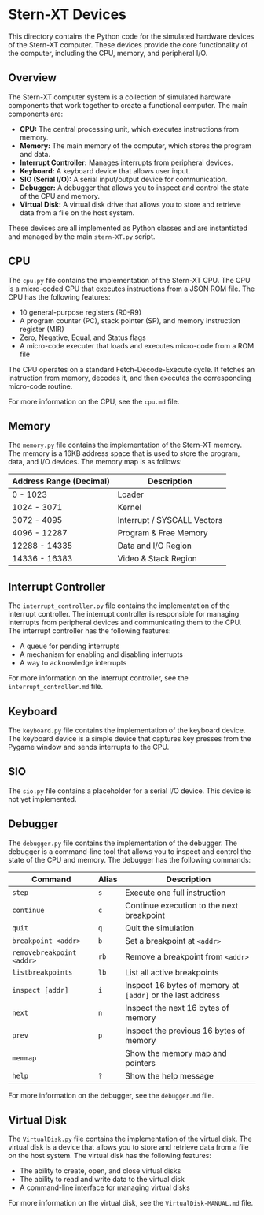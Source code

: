 # Stern-XT Devices

This directory contains the Python code for the simulated hardware devices of the Stern-XT computer. These devices provide the core functionality of the computer, including the CPU, memory, and peripheral I/O.

## Overview

The Stern-XT computer system is a collection of simulated hardware components that work together to create a functional computer. The main components are:

*   **CPU:** The central processing unit, which executes instructions from memory.
*   **Memory:** The main memory of the computer, which stores the program and data.
*   **Interrupt Controller:** Manages interrupts from peripheral devices.
*   **Keyboard:** A keyboard device that allows user input.
*   **SIO (Serial I/O):** A serial input/output device for communication.
*   **Debugger:** A debugger that allows you to inspect and control the state of the CPU and memory.
*   **Virtual Disk:** A virtual disk drive that allows you to store and retrieve data from a file on the host system.

These devices are all implemented as Python classes and are instantiated and managed by the main `stern-XT.py` script.

## CPU

The `cpu.py` file contains the implementation of the Stern-XT CPU. The CPU is a micro-coded CPU that executes instructions from a JSON ROM file. The CPU has the following features:

*   10 general-purpose registers (R0-R9)
*   A program counter (PC), stack pointer (SP), and memory instruction register (MIR)
*   Zero, Negative, Equal, and Status flags
*   A micro-code executer that loads and executes micro-code from a ROM file

The CPU operates on a standard Fetch-Decode-Execute cycle. It fetches an instruction from memory, decodes it, and then executes the corresponding micro-code routine.

For more information on the CPU, see the `cpu.md` file.

## Memory

The `memory.py` file contains the implementation of the Stern-XT memory. The memory is a 16KB address space that is used to store the program, data, and I/O devices. The memory map is as follows:

| Address Range (Decimal) | Description |
| --- | --- |
| 0 - 1023 | Loader |
| 1024 - 3071 | Kernel |
| 3072 - 4095 | Interrupt / SYSCALL Vectors |
| 4096 - 12287 | Program & Free Memory |
| 12288 - 14335 | Data and I/O Region |
| 14336 - 16383 | Video & Stack Region |

## Interrupt Controller

The `interrupt_controller.py` file contains the implementation of the interrupt controller. The interrupt controller is responsible for managing interrupts from peripheral devices and communicating them to the CPU. The interrupt controller has the following features:

*   A queue for pending interrupts
*   A mechanism for enabling and disabling interrupts
*   A way to acknowledge interrupts

For more information on the interrupt controller, see the `interrupt_controller.md` file.

## Keyboard

The `keyboard.py` file contains the implementation of the keyboard device. The keyboard device is a simple device that captures key presses from the Pygame window and sends interrupts to the CPU.

## SIO

The `sio.py` file contains a placeholder for a serial I/O device. This device is not yet implemented.

## Debugger

The `debugger.py` file contains the implementation of the debugger. The debugger is a command-line tool that allows you to inspect and control the state of the CPU and memory. The debugger has the following commands:

| Command | Alias | Description |
| --- | --- | --- |
| `step` | `s` | Execute one full instruction |
| `continue` | `c` | Continue execution to the next breakpoint |
| `quit` | `q` | Quit the simulation |
| `breakpoint <addr>` | `b` | Set a breakpoint at `<addr>` |
| `removebreakpoint <addr>` | `rb` | Remove a breakpoint from `<addr>` |
| `listbreakpoints` | `lb` | List all active breakpoints |
| `inspect [addr]` | `i` | Inspect 16 bytes of memory at `[addr]` or the last address |
| `next` | `n` | Inspect the next 16 bytes of memory |
| `prev` | `p` | Inspect the previous 16 bytes of memory |
| `memmap` | | Show the memory map and pointers |
| `help` | `?` | Show the help message |

For more information on the debugger, see the `debugger.md` file.

## Virtual Disk

The `VirtualDisk.py` file contains the implementation of the virtual disk. The virtual disk is a device that allows you to store and retrieve data from a file on the host system. The virtual disk has the following features:

*   The ability to create, open, and close virtual disks
*   The ability to read and write data to the virtual disk
*   A command-line interface for managing virtual disks

For more information on the virtual disk, see the `VirtualDisk-MANUAL.md` file.
